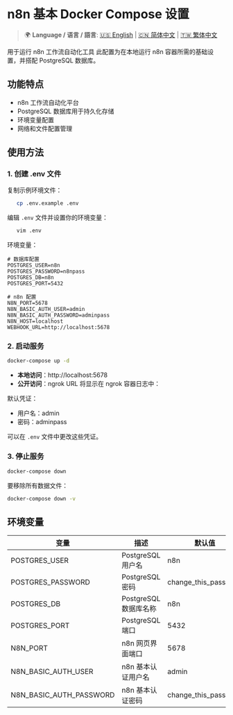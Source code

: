 # n8n 基本 Docker Compose 设置

> 🌍 **Language / 语言 / 語言**: [🇺🇸 English](./README-EN.md) | [🇨🇳 简体中文](./README-CN.md) | [🇹🇼 繁体中文](./README.md)

用于运行 n8n 工作流自动化工具
此配置为在本地运行 n8n 容器所需的基础设置，并搭配 PostgreSQL 数据库。

## 功能特点

* n8n 工作流自动化平台
* PostgreSQL 数据库用于持久化存储
* 环境变量配置
* 网络和文件配置管理

## 使用方法

### 1. 创建 .env 文件

复制示例环境文件：

```bash
   cp .env.example .env
```

编辑 `.env` 文件并设置你的环境变量：

```bash
   vim .env
```

环境变量：

```
# 数据库配置
POSTGRES_USER=n8n
POSTGRES_PASSWORD=n8npass
POSTGRES_DB=n8n
POSTGRES_PORT=5432

# n8n 配置
N8N_PORT=5678
N8N_BASIC_AUTH_USER=admin
N8N_BASIC_AUTH_PASSWORD=adminpass
N8N_HOST=localhost
WEBHOOK_URL=http://localhost:5678
```

### 2. 启动服务

```bash
docker-compose up -d
```

* **本地访问**：http://localhost:5678
* **公开访问**：ngrok URL 将显示在 ngrok 容器日志中：

默认凭证：
* 用户名：admin
* 密码：adminpass

可以在 `.env` 文件中更改这些凭证。

### 3. 停止服务

```bash
docker-compose down
```

要移除所有数据文件：

```bash
docker-compose down -v
```

## 环境变量

| 变量 | 描述 | 默认值 |
|----------|-------------|---------|
| POSTGRES_USER | PostgreSQL 用户名 | n8n |
| POSTGRES_PASSWORD | PostgreSQL 密码 | change_this_password |
| POSTGRES_DB | PostgreSQL 数据库名称 | n8n |
| POSTGRES_PORT | PostgreSQL 端口 | 5432 |
| N8N_PORT | n8n 网页界面端口 | 5678 |
| N8N_BASIC_AUTH_USER | n8n 基本认证用户名 | admin |
| N8N_BASIC_AUTH_PASSWORD | n8n 基本认证密码 | change_this_password | |